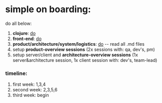 # simple on boarding:

do all below:

1. **clojure**: [do](clj)
2. **front-end**: [do](front)
3. **product/architecture/system/logistics**: [do](misc) -- read all .md files
4. setup **product-overview sessions** (2x sessions with: qa, dev's, pm)
5. setup server/client and **architecture-overview sessions** (1x server&architecture session, 1x client session with: dev's, team-lead)

### timeline:
1. first week: 1,3,4
2. second week: 2,3,5,6
3. third week: begin
